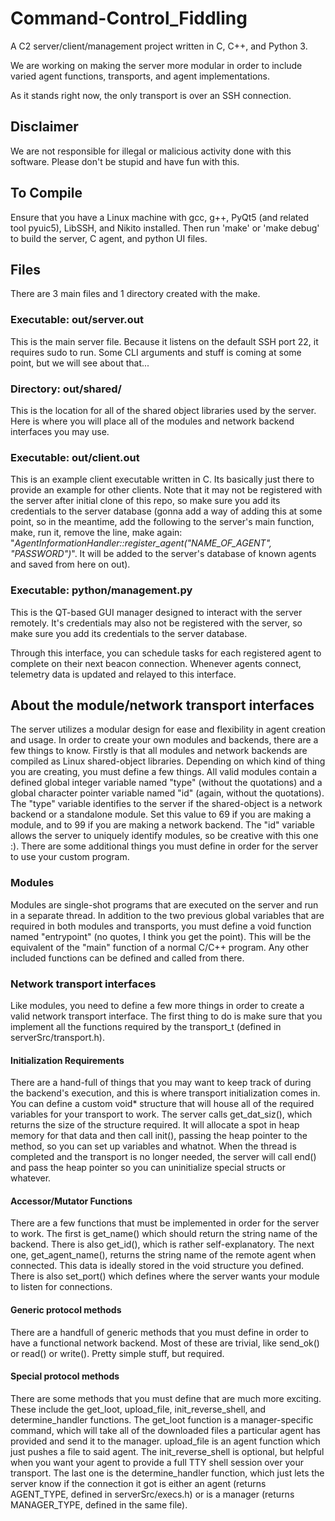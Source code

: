 # Command-Control_Fiddling
A C2 server/client/management project written in C, C++, and Python 3.

We are working on making the server more modular in order to include varied agent functions, transports, and agent implementations.

As it stands right now, the only transport is over an SSH connection.

## Disclaimer
We are not responsible for illegal or malicious activity done with this software. Please don't be stupid and have fun with this.

## To Compile
Ensure that you have a Linux machine with gcc, g++, PyQt5 (and related tool pyuic5), LibSSH, and Nikito installed. Then run 'make' or 'make debug' to build the server, C agent, and python UI files.

## Files
There are 3 main files and 1 directory created with the make.
### Executable: out/server.out
This is the main server file. Because it listens on the default SSH port 22, it requires sudo to run. Some CLI arguments and stuff is coming at some point, but
we will see about that...
### Directory: out/shared/
This is the location for all of the shared object libraries used by the server.
Here is where you will place all of the modules and network backend interfaces
you may use.
### Executable: out/client.out
This is an example client executable written in C. Its basically just there to provide an example for other clients. Note that it may not be registered with the server after initial clone of this repo, so make sure you add its credentials to the server database (gonna add a way of adding this at some point, so in the meantime, add the following to the server's main function, make, run it, remove the line, make again: "*AgentInformationHandler::register_agent("NAME_OF_AGENT", "PASSWORD")*". 
It will be added to the server's database of known agents and saved from here on out).
### Executable: python/management.py
This is the QT-based GUI manager designed to interact with the server remotely. It's credentials may also not be registered with the server, so make sure you add its credentials to the server database.

Through this interface, you can schedule tasks for each registered agent to complete on their next beacon connection. Whenever agents connect, telemetry data is updated and relayed to this interface.


## About the module/network transport interfaces
The server utilizes a modular design for ease and flexibility in agent creation
and usage. In order to create your own modules and backends, there are a few
things to know. Firstly is that all modules and network backends are compiled as
Linux shared-object libraries. Depending on which kind of thing you are
creating, you must define a few things. All valid modules contain a defined
global integer variable named "type" (without the quotations) and a global
character pointer variable named "id" (again, without the quotations). The "type"
variable identifies to the server if the shared-object is a network backend or a
standalone module. Set this value to 69 if you are making a module, and to 99 if
you are making a network backend. The "id" variable allows the server to uniquely
identify modules, so be creative with this one :). There are some additional
things you must define in order for the server to use your custom program.
### Modules
Modules are single-shot programs that are executed on the server and run in a
separate thread. In addition to the two previous global variables that are
required in both modules and transports, you must define a void function named
"entrypoint" (no quotes, I think you get the point). This will be the equivalent
of the "main" function of a normal C/C++ program. Any other included functions
can be defined and called from there.
### Network transport interfaces
Like modules, you need to define a few more things in order to create a valid
network transport interface. The first thing to do is make sure that you
implement all the functions required by the transport_t (defined in
serverSrc/transport.h).
#### Initialization Requirements
There are a hand-full of things that you may want to keep track of during the
backend's execution, and this is where transport initialization comes in. You
can define a custom void\* structure that will house all of the required variables 
for your transport to work. The server calls get_dat_siz(), which returns the size
of the structure required. It will allocate a spot in heap memory for that data 
and then call init(), passing the heap pointer to the method, so you can set up
variables and whatnot. When the thread is completed and the transport is no longer
needed, the server will call end() and pass the heap pointer so you can uninitialize special structs or whatever.
#### Accessor/Mutator Functions
There are a few functions that must be implemented in order for the server to
work. The first is get_name() which should return the string name of the
backend. There is also get_id(), which is rather self-explanatory. The next one,
get_agent_name(), returns the string name of the remote agent when connected.
This data is ideally stored in the void structure you defined. There is also 
set_port() which defines where the server wants your module to listen for 
connections. 
#### Generic protocol methods
There are a handfull of generic methods that you must define in order to have a 
functional network backend. Most of these are trivial, like send_ok() or read() 
or write(). Pretty simple stuff, but required.
#### Special protocol methods
There are some methods that you must define that are much more exciting. These 
include the get_loot, upload_file, init_reverse_shell, and determine_handler
functions. The get_loot function is a manager-specific command, which will
take all of the downloaded files a particular agent has provided and send it to 
the manager. upload_file is an agent function which just pushes a file to said 
agent. The init_reverse_shell is optional, but helpful when you want your agent
to provide a full TTY shell session over your transport. The last one is the
determine_handler function, which just lets the server know if the connection 
it got is either an agent (returns AGENT_TYPE, defined in serverSrc/execs.h) or 
is a manager (returns MANAGER_TYPE, defined in the same file).
